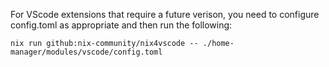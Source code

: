 For VScode extensions that require a future verison,
you need to configure config.toml as appropriate
and then run the following:

```
nix run github:nix-community/nix4vscode -- ./home-manager/modules/vscode/config.toml
```

